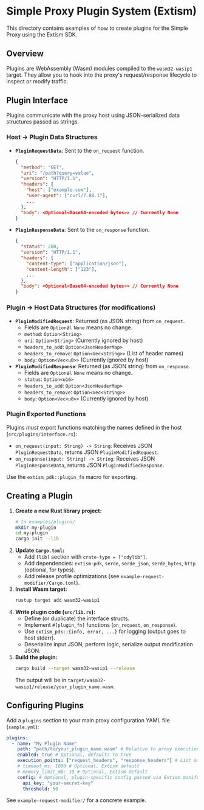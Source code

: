 # Simple Proxy Plugin System (Extism)

This directory contains examples of how to create plugins for the Simple Proxy using the Extism SDK.

## Overview

Plugins are WebAssembly (Wasm) modules compiled to the `wasm32-wasip1` target. They allow you to hook into the proxy's request/response lifecycle to inspect or modify traffic.

## Plugin Interface

Plugins communicate with the proxy host using JSON-serialized data structures passed as strings.

### Host -> Plugin Data Structures

*   **`PluginRequestData`**: Sent to the `on_request` function.
    ```json
    {
      "method": "GET",
      "uri": "/path?query=value",
      "version": "HTTP/1.1",
      "headers": {
        "host": ["example.com"],
        "user-agent": ["curl/7.88.1"],
        ...
      },
      "body": <Optional<Base64-encoded bytes>> // Currently None
    }
    ```
*   **`PluginResponseData`**: Sent to the `on_response` function.
    ```json
    {
      "status": 200,
      "version": "HTTP/1.1",
      "headers": {
        "content-type": ["application/json"],
        "content-length": ["123"],
        ...
      },
      "body": <Optional<Base64-encoded bytes>> // Currently None
    }
    ```

### Plugin -> Host Data Structures (for modifications)

*   **`PluginModifiedRequest`**: Returned (as JSON string) from `on_request`.
    *   Fields are `Option`al. `None` means no change.
    *   `method`: `Option<String>`
    *   `uri`: `Option<String>` (Currently ignored by host)
    *   `headers_to_add`: `Option<JsonHeaderMap>`
    *   `headers_to_remove`: `Option<Vec<String>>` (List of header names)
    *   `body`: `Option<Vec<u8>>` (Currently ignored by host)
*   **`PluginModifiedResponse`**: Returned (as JSON string) from `on_response`.
    *   Fields are `Option`al. `None` means no change.
    *   `status`: `Option<u16>`
    *   `headers_to_add`: `Option<JsonHeaderMap>`
    *   `headers_to_remove`: `Option<Vec<String>>`
    *   `body`: `Option<Vec<u8>>` (Currently ignored by host)

### Plugin Exported Functions

Plugins *must* export functions matching the names defined in the host (`src/plugins/interface.rs`):

*   `on_request(input: String) -> String`: Receives JSON `PluginRequestData`, returns JSON `PluginModifiedRequest`.
*   `on_response(input: String) -> String`: Receives JSON `PluginResponseData`, returns JSON `PluginModifiedResponse`.

Use the `extism_pdk::plugin_fn` macro for exporting.

## Creating a Plugin

1.  **Create a new Rust library project:**
    ```sh
    # In examples/plugins/
    mkdir my-plugin
    cd my-plugin
    cargo init --lib
    ```
2.  **Update `Cargo.toml`:**
    *   Add `[lib]` section with `crate-type = ["cdylib"]`.
    *   Add dependencies: `extism-pdk`, `serde`, `serde_json`, `serde_bytes`, `http` (optional, for types).
    *   Add release profile optimizations (see `example-request-modifier/Cargo.toml`).
3.  **Install Wasm target:**
    ```sh
    rustup target add wasm32-wasip1
    ```
4.  **Write plugin code (`src/lib.rs`):**
    *   Define (or duplicate) the interface structs.
    *   Implement `#[plugin_fn]` functions (`on_request`, `on_response`).
    *   Use `extism_pdk::{info, error, ...}` for logging (output goes to host stderr).
    *   Deserialize input JSON, perform logic, serialize output modification JSON.
5.  **Build the plugin:**
    ```sh
    cargo build --target wasm32-wasip1 --release
    ```
    The output will be in `target/wasm32-wasip1/release/your_plugin_name.wasm`.

## Configuring Plugins

Add a `plugins` section to your main proxy configuration YAML file (`sample.yml`):

```yaml
plugins:
  - name: "My Plugin Name"
    path: "path/to/your_plugin_name.wasm" # Relative to proxy execution dir or absolute
    enabled: true # Optional, defaults to true
    execution_points: ["request_headers", "response_headers"] # List of points to run
    # timeout_ms: 1000 # Optional, Extism default
    # memory_limit_mb: 10 # Optional, Extism default
    config: # Optional, plugin-specific config passed via Extism manifest
      api_key: "your-secret-key"
      threshold: 50
```

See `example-request-modifier/` for a concrete example.
